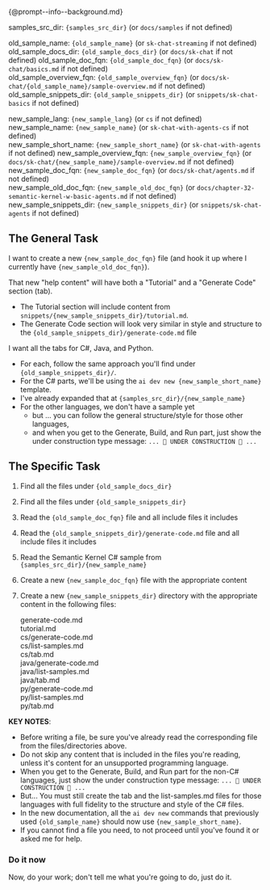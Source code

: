 {@prompt--info--background.md}

samples_src_dir:         `{samples_src_dir}`         (or `docs/samples` if not defined)  

old_sample_name:         `{old_sample_name}`         (or `sk-chat-streaming` if not defined)  
old_sample_docs_dir:     `{old_sample_docs_dir}`     (or `docs/sk-chat` if not defined)
old_sample_doc_fqn:      `{old_sample_doc_fqn}`      (or `docs/sk-chat/basics.md` if not defined)  
old_sample_overview_fqn: `{old_sample_overview_fqn}` (or `docs/sk-chat/{old_sample_name}/sample-overview.md` if not defined)  
old_sample_snippets_dir: `{old_sample_snippets_dir}` (or `snippets/sk-chat-basics` if not defined)

new_sample_lang:         `{new_sample_lang}`         (or `cs` if not defined)  
new_sample_name:         `{new_sample_name}`         (or `sk-chat-with-agents-cs` if not defined)  
new_sample_short_name:   `{new_sample_short_name}`   (or `sk-chat-with-agents` if not defined)
new_sample_overview_fqn: `{new_sample_overview_fqn}` (or `docs/sk-chat/{new_sample_name}/sample-overview.md` if not defined)  
new_sample_doc_fqn:      `{new_sample_doc_fqn}`      (or `docs/sk-chat/agents.md` if not defined)  
new_sample_old_doc_fqn:  `{new_sample_old_doc_fqn}`  (or `docs/chapter-32-semantic-kernel-w-basic-agents.md` if not defined)
new_sample_snippets_dir: `{new_sample_snippets_dir}` (or `snippets/sk-chat-agents` if not defined)  

## The General Task

I want to create a new `{new_sample_doc_fqn}` file (and hook it up where I currently have `{new_sample_old_doc_fqn}`).

That new "help content" will have both a "Tutorial" and a "Generate Code" section (tab).
- The Tutorial section will include content from `snippets/{new_sample_snippets_dir}/tutorial.md`.
- The Generate Code section will look very similar in style and structure to the `{old_sample_snippets_dir}/generate-code.md` file

I want all the tabs for C#, Java, and Python.
- For each, follow the same approach you'll find under `{old_sample_snippets_dir}/`.
- For the C# parts, we'll be using the `ai dev new {new_sample_short_name}` template.
- I've already expanded that at `{samples_src_dir}/{new_sample_name}`
- For the other languages, we don't have a sample yet
  - but ... you can follow the general structure/style for those other languages,
  - and when you get to the Generate, Build, and Run part, just show the under construction type message: `... 🚧 UNDER CONSTRUCTION 🚧 ...`

## The Specific Task

1. Find all the files under `{old_sample_docs_dir}`
2. Find all the files under `{old_sample_snippets_dir}`
3. Read the `{old_sample_doc_fqn}` file and all include files it includes
4. Read the `{old_sample_snippets_dir}/generate-code.md` file and all include files it includes
5. Read the Semantic Kernel C# sample from `{samples_src_dir}/{new_sample_name}`
6. Create a new `{new_sample_doc_fqn}` file with the appropriate content
7. Create a new `{new_sample_snippets_dir}` directory with the appropriate content in the following files:

    generate-code.md  
    tutorial.md  
    cs/generate-code.md  
    cs/list-samples.md  
    cs/tab.md  
    java/generate-code.md  
    java/list-samples.md  
    java/tab.md  
    py/generate-code.md  
    py/list-samples.md  
    py/tab.md  

**KEY NOTES**:  
- Before writing a file, be sure you've already read the corresponding file from the files/directories above.
- Do not skip any content that is included in the files you're reading, unless it's content for an unsupported programming language.
- When you get to the Generate, Build, and Run part for the non-C# languages, just show the under construction type message: `... 🚧 UNDER CONSTRUCTION 🚧 ...`
- But... You must still create the tab and the list-samples.md files for those languages with full fidelity to the structure and style of the C# files.
- In the new documentation, all the `ai dev new` commands that previously used `{old_sample_name}` should now use `{new_sample_short_name}`.
- If you cannot find a file you need, to not proceed until you've found it or asked me for help.

### Do it now

Now, do your work; don't tell me what you're going to do, just do it.
